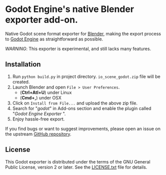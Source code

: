 # Godot Engine's native Blender exporter add-on.

Native Godot scene format exporter for [Blender](https://www.blender.org), making the
export process to [Godot Engine](https://godotengine.org) as straightforward as possible.

*WARNING*: This exporter is experimental, and still lacks many features.

## Installation

1. Run `python build.py` in project directory. `io_scene_godot.zip` file will be created.
2. Launch Blender and open `File > User Preferences`.
    - (**Ctrl+Atl+U**) under Linux
    - (**Cmd+,**) under OSX
3. Click on `Install from File...` and upload the above zip file.
4. Search for "*godot*" in Add-ons section and enable the plugin called "*Godot Engine Exporter* ".
5. Enjoy hassle-free export.

If you find bugs or want to suggest improvements, please open an issue on the
upstream [GitHub repository](https://github.com/godotengine/blender-exporter).

## License

This Godot exporter is distributed under the terms of the GNU General
Public License, version 2 or later. See the [LICENSE.txt](/LICENSE.txt) file
for details.
